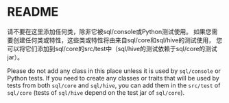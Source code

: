 README
======

请不要在这里添加任何类，除非它被sql/console或Python测试使用。
如果您需要创建任何类或特性，这些类或特性将由来自sql/core和sql/hive的测试使用，
您可以将它们添加到sql/core的src/test中（sql/hive的测试依赖于sql/core的测试jar）。

Please do not add any class in this place unless it is used by `sql/console` or Python tests.
If you need to create any classes or traits that will be used by tests from both `sql/core` and
`sql/hive`, you can add them in the `src/test` of `sql/core` (tests of `sql/hive`
depend on the test jar of `sql/core`).
